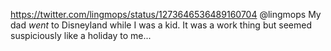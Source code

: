 https://twitter.com/lingmops/status/1273646536489160704 @lingmops My dad *went* to Disneyland while I was a kid. It was a work thing but seemed suspiciously like a holiday to me...